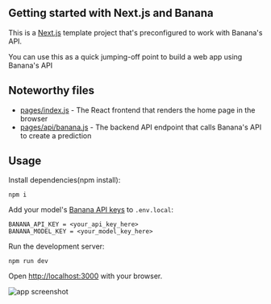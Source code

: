 ## Getting started with Next.js and Banana

This is a [Next.js](https://nextjs.org/) template project that's preconfigured to work with Banana's API.

You can use this as a quick jumping-off point to build a web app using Banana's API

## Noteworthy files

- [pages/index.js](pages/index.js) - The React frontend that renders the home page in the browser
- [pages/api/banana.js](pages/api/banana.js) - The backend API endpoint that calls Banana's API to create a prediction

## Usage

Install dependencies(npm install):

```console
npm i
```

Add your model's [Banana API keys](https://banana.dev) to `.env.local`:

```
BANANA_API_KEY = <your_api_key_here>
BANANA_MODEL_KEY = <your_model_key_here>
```

Run the development server:

```console
npm run dev
```

Open [http://localhost:3000](http://localhost:3000) with your browser.

<img src="https://user-images.githubusercontent.com/2289/208017930-a39ca4d5-2410-4049-bce0-20718480c73b.png" alt="app screenshot">
